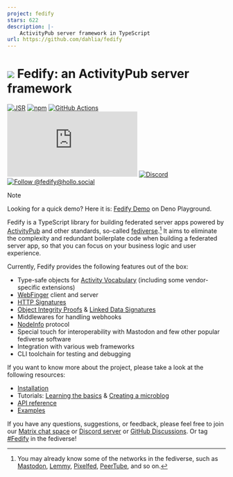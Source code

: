 ```yaml
---
project: fedify
stars: 622
description: |-
    ActivityPub server framework in TypeScript
url: https://github.com/dahlia/fedify
---
```


<!-- deno-fmt-ignore-file -->

![](./logo.svg)
Fedify: an ActivityPub server framework
=======================================

[![JSR][JSR badge]][JSR]
[![npm][npm badge]][npm]
[![GitHub Actions][GitHub Actions badge]][GitHub Actions]
[![Matrix][Matrix badge]][Matrix]
[![Discord][Discord badge]][Discord]
[![Follow @fedify@hollo.social][@fedify@hollo.social badge]][@fedify@hollo.social]

> [!NOTE]
> Looking for a quick demo?  Here it is: [Fedify Demo] on Deno Playground.

Fedify is a TypeScript library for building federated server apps
powered by [ActivityPub] and other standards, so-called [fediverse].[^1]
It aims to eliminate the complexity and redundant boilerplate code when
building a federated server app, so that you can focus on your business logic
and user experience.

Currently, Fedify provides the following features out of the box:

 -  Type-safe objects for [Activity Vocabulary] (including some vendor-specific
    extensions)
 -  [WebFinger] client and server
 -  [HTTP Signatures]
 -  [Object Integrity Proofs][FEP-8b32] & [Linked Data Signatures]
 -  Middlewares for handling webhooks
 -  [NodeInfo] protocol
 -  Special touch for interoperability with Mastodon and few other popular
    fediverse software
 -  Integration with various web frameworks
 -  CLI toolchain for testing and debugging

If you want to know more about the project, please take a look at the following
resources:

 -  [Installation](https://fedify.dev/install)
 -  Tutorials:
    [Learning the basics](https://fedify.dev/tutorial/basics) &
    [Creating a microblog](https://fedify.dev/tutorial/microblog)
 -  [API reference][JSR]
 -  [Examples](https://github.com/dahlia/fedify/tree/main/examples)

If you have any questions, suggestions, or feedback, please feel free to
join our [Matrix chat space][Matrix] or [Discord server][Discord] or
[GitHub Discussions].  Or tag [#Fedify] in the fediverse!

[^1]: You may already know some of the networks in the fediverse, such as
      [Mastodon], [Lemmy], [Pixelfed], [PeerTube], and so on.

[JSR]: https://jsr.io/@fedify/fedify
[JSR badge]: https://jsr.io/badges/@fedify/fedify
[npm]: https://www.npmjs.com/package/@fedify/fedify
[npm badge]: https://img.shields.io/npm/v/@fedify/fedify?logo=npm
[GitHub Actions]: https://github.com/dahlia/fedify/actions/workflows/build.yaml
[GitHub Actions badge]: https://github.com/dahlia/fedify/actions/workflows/build.yaml/badge.svg
[Matrix]: https://matrix.to/#/#fedify:matrix.org
[Matrix badge]: https://img.shields.io/matrix/fedify%3Amatrix.org?logo=matrix
[Discord]: https://discord.gg/bhtwpzURwd
[Discord badge]: https://img.shields.io/discord/1295652627505217647?logo=discord&cacheSeconds=60
[@fedify@hollo.social badge]: https://fedi-badge.deno.dev/@fedify@hollo.social/followers.svg
[@fedify@hollo.social]: https://hollo.social/@fedify
[Fedify Demo]: https://dash.deno.com/playground/fedify-demo
[ActivityPub]: https://www.w3.org/TR/activitypub/
[fediverse]: https://en.wikipedia.org/wiki/Fediverse
[Activity Vocabulary]: https://www.w3.org/TR/activitystreams-vocabulary/
[WebFinger]: https://datatracker.ietf.org/doc/html/rfc7033
[HTTP Signatures]: https://tools.ietf.org/html/draft-cavage-http-signatures-12
[FEP-8b32]: https://w3id.org/fep/8b32
[Linked Data Signatures]: https://web.archive.org/web/20170923124140/https://w3c-dvcg.github.io/ld-signatures/
[NodeInfo]: https://nodeinfo.diaspora.software/
[GitHub Discussions]: https://github.com/dahlia/fedify/discussions
[#Fedify]: https://mastodon.social/tags/fedify
[Mastodon]: https://joinmastodon.org/
[Lemmy]: https://join-lemmy.org/
[Pixelfed]: https://pixelfed.org/
[PeerTube]: https://joinpeertube.org/

